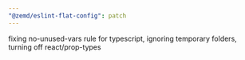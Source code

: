 ```yaml
---
"@zemd/eslint-flat-config": patch
---
```


fixing no-unused-vars rule for typescript, ignoring temporary folders, turning off react/prop-types
